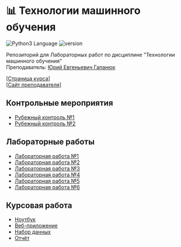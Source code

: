 # 📊 Технологии машинного обучения
<img src="https://img.shields.io/badge/language%20-python-blue" alt="Python3 Language"> <img src="https://img.shields.io/badge/python-v.3.9-blue" alt="version">

Репозиторий для Лабораторных работ по дисциплине "Технологии машинного обучения"    
Преподаватель: [Юрий Евгеньевич Гапанюк](http://iu5.bmstu.ru/user/profile.php?id=5)

[[Страница курса](https://github.com/ugapanyuk/ml_course_2021)]     
[[Сайт преподавателя](https://ugapanyuk.github.io)]

## Контрольные мероприятия
* [Рубежный контроль №1](https://github.com/dlnwlkmn/ml-labs/tree/master/RK1)  
* [Рубежный контроль №2](https://github.com/dlnwlkmn/ml-labs/tree/master/RK2)
## Лабораторные работы
* [Лабораторная работа №1](https://github.com/dlnwlkmn/ml-labs/tree/master/LR1)
* [Лабораторная работа №2](https://github.com/dlnwlkmn/ml-labs/tree/master/LR2)
* [Лабораторная работа №3](https://github.com/dlnwlkmn/ml-labs/tree/master/LR3)
* [Лабораторная работа №4](https://github.com/dlnwlkmn/ml-labs/tree/master/LR4)
* [Лабораторная работа №5](https://github.com/dlnwlkmn/ml-labs/tree/master/LR5)
* [Лабораторная работа №6](https://github.com/dlnwlkmn/ml-labs/tree/master/LR6)
## Курсовая работа
* [Ноутбук](https://github.com/dlnwlkmn/ml-labs/blob/main/Coursework/CW.ipynb)
* [Веб-приложение](https://github.com/dlnwlkmn/ml-labs/blob/main/Coursework/web-app.py)
* [Набор данных](https://github.com/dlnwlkmn/ml-labs/blob/main/Coursework/data/wine.csv)
* [Отчёт](https://github.com/dlnwlkmn/ml-labs/blob/main/Coursework/Отчет%20по%20курсовой%20работе.pdf)
